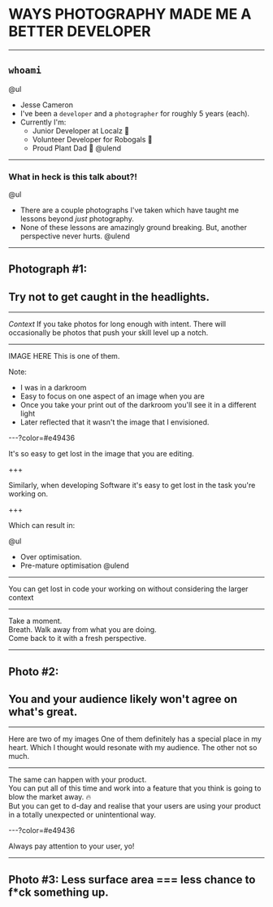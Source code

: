 <!-- https://gitpitch.com/jesse-cameron/presentations/photography?p=brownbags/programming_with_photos#/ -->

# WAYS PHOTOGRAPHY MADE ME A BETTER DEVELOPER

---

## `whoami`

@ul
- Jesse Cameron
- I've been a `developer` and a `photographer` for roughly 5 years (each).
- Currently I'm:
    - Junior Developer at Localz 💼
    - Volunteer Developer for Robogals 🤖
    - Proud Plant Dad 🌱
@ulend

---

### What in heck is this talk about?!

@ul
- There are a couple photographs I've taken which have taught me lessons beyond _just_ photography.
- None of these lessons are amazingly ground breaking. But, another perspective never hurts.
@ulend

---

## Photograph #1:
## Try not to get caught in the headlights.

---
_Context_
If you take photos for long enough with intent. There will occasionally be photos that push your skill level up a notch.

---

<!-- image -->
IMAGE HERE
This is one of them.

Note:

- I was in a darkroom
- Easy to focus on one aspect of an image when you are 
- Once you take your print out of the darkroom you'll see it in a different light
- Later reflected that it wasn't the image that I envisioned.

---?color=#e49436

It's so easy to get lost in the image that you are editing.

+++

Similarly, when developing Software it's easy to get lost in the task you're working on.

+++

Which can result in:

@ul
- Over optimisation.
- Pre-mature optimisation
@ulend

---

You can get lost in code your working on without considering the larger context <br/>

---

Take a moment. <br/>
Breath. Walk away from what you are doing. <br/>
Come back to it with a fresh perspective. <br/>

---

## Photo #2:
## You and your audience likely won't agree on what's great.

---

Here are two of my images
One of them definitely has a special place in my heart. Which I thought would resonate with my audience. The other not so much.

<!-- image -->

---

The same can happen with your product. <br/>
You can put all of this time and work into a feature that you think is going to blow the market away. 🔥 <br/>
But you can get to d-day and realise that your users are using your product in a totally unexpected or unintentional way. <br/>

---?color=#e49436

Always pay attention to your user, yo!

---

## Photo #3: Less surface area === less chance to f*ck something up.

